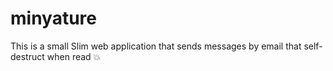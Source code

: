 # minyature

This is a small Slim web application that sends messages by email that self-destruct when read 💥
